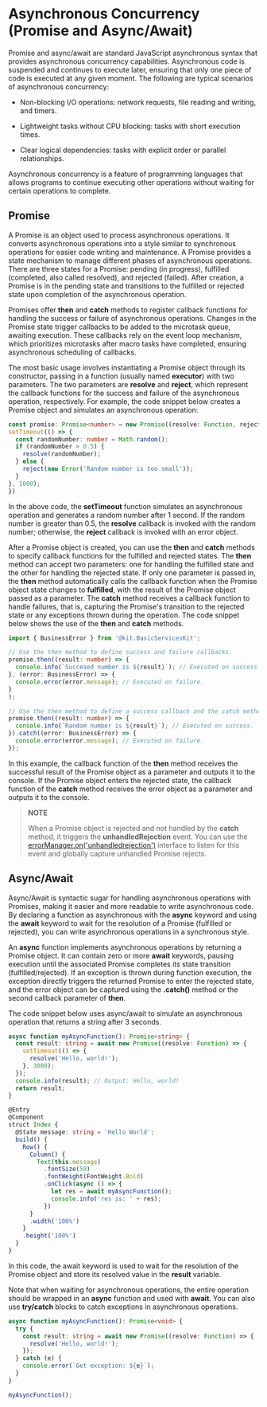 # Asynchronous Concurrency (Promise and Async/Await)


Promise and async/await are standard JavaScript asynchronous syntax that provides asynchronous concurrency capabilities. Asynchronous code is suspended and continues to execute later, ensuring that only one piece of code is executed at any given moment. The following are typical scenarios of asynchronous concurrency:

- Non-blocking I/O operations: network requests, file reading and writing, and timers.

- Lightweight tasks without CPU blocking: tasks with short execution times.

- Clear logical dependencies: tasks with explicit order or parallel relationships.

Asynchronous concurrency is a feature of programming languages that allows programs to continue executing other operations without waiting for certain operations to complete.

## Promise

A Promise is an object used to process asynchronous operations. It converts asynchronous operations into a style similar to synchronous operations for easier code writing and maintenance. A Promise provides a state mechanism to manage different phases of asynchronous operations. There are three states for a Promise: pending (in progress), fulfilled (completed, also called resolved), and rejected (failed). After creation, a Promise is in the pending state and transitions to the fulfilled or rejected state upon completion of the asynchronous operation.

Promises offer **then** and **catch** methods to register callback functions for handling the success or failure of asynchronous operations. Changes in the Promise state trigger callbacks to be added to the microtask queue, awaiting execution. These callbacks rely on the event loop mechanism, which prioritizes microtasks after macro tasks have completed, ensuring asynchronous scheduling of callbacks.

The most basic usage involves instantiating a Promise object through its constructor, passing in a function (usually named **executor**) with two parameters. The two parameters are **resolve** and **reject**, which represent the callback functions for the success and failure of the asynchronous operation, respectively. For example, the code snippet below creates a Promise object and simulates an asynchronous operation:

```ts
const promise: Promise<number> = new Promise((resolve: Function, reject: Function) => {
setTimeout(() => {
  const randomNumber: number = Math.random();
  if (randomNumber > 0.5) {
    resolve(randomNumber);
  } else {
    reject(new Error('Random number is too small'));
  }
}, 1000);
})
```

In the above code, the **setTimeout** function simulates an asynchronous operation and generates a random number after 1 second. If the random number is greater than 0.5, the **resolve** callback is invoked with the random number; otherwise, the **reject** callback is invoked with an error object.

After a Promise object is created, you can use the **then** and **catch** methods to specify callback functions for the fulfilled and rejected states. The **then** method can accept two parameters: one for handling the fulfilled state and the other for handling the rejected state. If only one parameter is passed in, the **then** method automatically calls the callback function when the Promise object state changes to **fulfilled**, with the result of the Promise object passed as a parameter. The **catch** method receives a callback function to handle failures, that is, capturing the Promise's transition to the rejected state or any exceptions thrown during the operation. The code snippet below shows the use of the **then** and **catch** methods.

```ts
import { BusinessError } from '@kit.BasicServicesKit';

// Use the then method to define success and failure callbacks.
promise.then((result: number) => {
  console.info(`Succesed number is ${result}`); // Executed on success.
}, (error: BusinessError) => {
  console.error(error.message); // Executed on failure.
}
);

// Use the then method to define a success callback and the catch method to define a failure callback.
promise.then((result: number) => {
  console.info(`Random number is ${result}`); // Executed on success.
}).catch((error: BusinessError) => {
  console.error(error.message); // Executed on failure.
});
```

In this example, the callback function of the **then** method receives the successful result of the Promise object as a parameter and outputs it to the console. If the Promise object enters the rejected state, the callback function of the **catch** method receives the error object as a parameter and outputs it to the console.

> **NOTE**
>
> When a Promise object is rejected and not handled by the **catch** method, it triggers the **unhandledRejection** event. You can use the [errorManager.on('unhandledrejection')](../reference/apis-ability-kit/js-apis-app-ability-errorManager.md#errormanageroffunhandledrejection12) interface to listen for this event and globally capture unhandled Promise rejects.

## Async/Await

Async/Await is syntactic sugar for handling asynchronous operations with Promises, making it easier and more readable to write asynchronous code. By declaring a function as asynchronous with the **async** keyword and using the **await** keyword to wait for the resolution of a Promise (fulfilled or rejected), you can write asynchronous operations in a synchronous style.

An **async** function implements asynchronous operations by returning a Promise object. It can contain zero or more **await** keywords, pausing execution until the associated Promise completes its state transition (fulfilled/rejected). If an exception is thrown during function execution, the exception directly triggers the returned Promise to enter the rejected state, and the error object can be captured using the **.catch()** method or the second callback parameter of **then**.

The code snippet below uses async/await to simulate an asynchronous operation that returns a string after 3 seconds.

```ts
async function myAsyncFunction(): Promise<string> {
  const result: string = await new Promise((resolve: Function) => {
    setTimeout(() => {
      resolve('Hello, world!');
    }, 3000);
  });
  console.info(result); // Output: Hello, world!
  return result;
}

@Entry
@Component
struct Index {
  @State message: string = 'Hello World';
  build() {
    Row() {
      Column() {
        Text(this.message)
          .fontSize(50)
          .fontWeight(FontWeight.Bold)
          .onClick(async () => {
            let res = await myAsyncFunction();
            console.info('res is: ' + res);
          })
      }
      .width('100%')
    }
    .height('100%')
  }
}
```

In this code, the await keyword is used to wait for the resolution of the Promise object and store its resolved value in the **result** variable.

Note that when waiting for asynchronous operations, the entire operation should be wrapped in an **async** function and used with **await**. You can also use **try/catch** blocks to catch exceptions in asynchronous operations.

```ts
async function myAsyncFunction(): Promise<void> {
  try {
    const result: string = await new Promise((resolve: Function) => {
      resolve('Hello, world!');
    });
  } catch (e) {
    console.error(`Get exception: ${e}`);
  }
}

myAsyncFunction();
```
